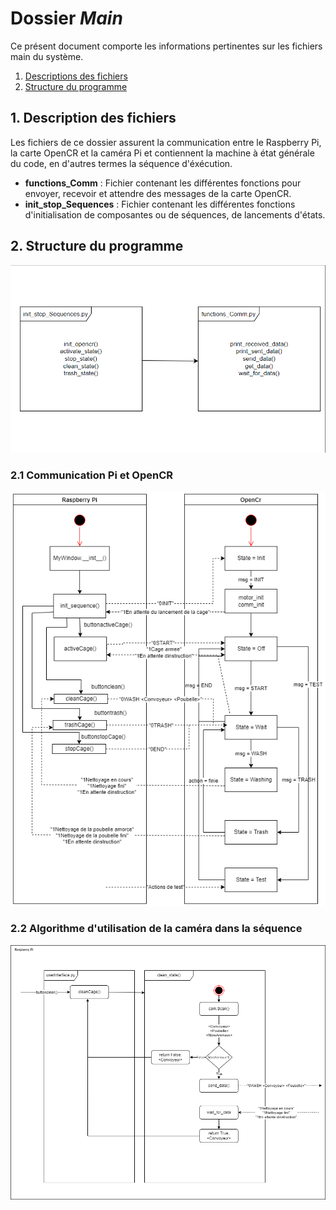# Dossier *Main*

Ce présent document comporte les informations pertinentes sur les fichiers main du système.

1. [Descriptions des fichiers](#1-description-des-fichiers)
2. [Structure du programme](#2-structure-du-programme)

## 1. Description des fichiers

Les fichiers de ce dossier assurent la communication entre le Raspberry Pi, la carte OpenCR et la caméra Pi et contiennent la machine à état générale du code, en d'autres termes la séquence d'éxécution.

- **functions_Comm** : Fichier contenant les différentes fonctions pour envoyer, recevoir et attendre des messages de la carte OpenCR.
- **init_stop_Sequences** : Fichier contenant les différentes fonctions d'initialisation de composantes ou de séquences, de lancements d'états.

## 2. Structure du programme

<img src="../../Documentation/Images/HierarchieMain.png">

### 2.1 Communication Pi et OpenCR

<img src="../../Documentation/Images/flowchart.png">

### 2.2 Algorithme d'utilisation de la caméra dans la séquence

<img src="../../Documentation/Images/Algo_PI_Camera.png">
